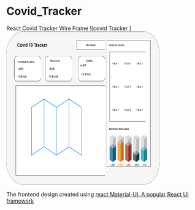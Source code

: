 # Covid_Tracker


React Covid Tracker Wire Frame
![covid Tracker ]<img src="https://github.com/AL-Kaisi/Covid_Tracker/blob/main/covid-19-tacker/public/covid%20Tracker.png " width="400" height="400">

The frontend design created using [react Material-UI: A popular React UI framework](https://material-ui.com/) 
